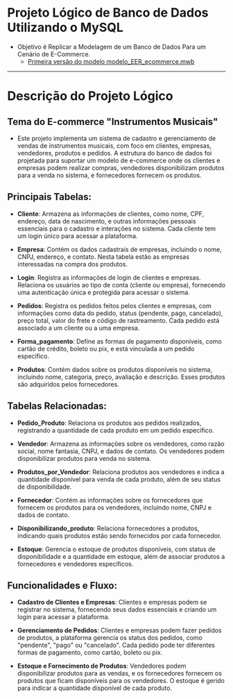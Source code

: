 # Projeto Lógico de Banco de Dados Utilizando o MySQL
- Objetivo é Replicar a Modelagem de um Banco de Dados Para um Cenário de E-Commerce.
    - [Primeira versão do modelo modelo_EER_ecommerce.mwb](modelo_EER_ecommerce.mwb)
---
# Descrição do Projeto Lógico
## Tema do E-commerce **"Instrumentos Musicais"**
- Este projeto implementa um sistema de cadastro e gerenciamento de vendas de instrumentos musicais, com foco em clientes, empresas, vendedores, produtos e pedidos. A estrutura do banco de dados foi projetada para suportar um modelo de e-commerce onde os clientes e empresas podem realizar compras, vendedores disponibilizam produtos para a venda no sistema, e fornecedores fornecem os produtos.

## Principais Tabelas:
- **Cliente**: Armazena as informações de clientes, como nome, CPF, endereço, data de nascimento, e outras informações pessoais essenciais para o cadastro e interações no sistema. Cada cliente tem um login único para acessar a plataforma.

- **Empresa**: Contém os dados cadastrais de empresas, incluindo o nome, CNPJ, endereço, e contato. Nesta tabela estão as empresas interessadas na compra dos produtos.

- **Login**: Registra as informações de login de clientes e empresas. Relaciona os usuários ao tipo de conta (cliente ou empresa), fornecendo uma autenticação única e protegida para acessar o sistema.

- **Pedidos**: Registra os pedidos feitos pelos clientes e empresas, com informações como data do pedido, status (pendente, pago, cancelado), preço total, valor do frete e código de rastreamento. Cada pedido está associado a um cliente ou a uma empresa.

- **Forma_pagamento**: Define as formas de pagamento disponíveis, como cartão de crédito, boleto ou pix, e está vinculada a um pedido específico.

- **Produtos**: Contém dados sobre os produtos disponíveis no sistema, incluindo nome, categoria, preço, avaliação e descrição. Esses produtos são adquiridos pelos fornecedores.

## Tabelas Relacionadas:
- **Pedido_Produto**: Relaciona os produtos aos pedidos realizados, registrando a quantidade de cada produto em um pedido específico.

- **Vendedor**: Armazena as informações sobre os vendedores, como razão social, nome fantasia, CNPJ, e dados de contato. Os vendedores podem disponibilizar produtos para venda no sistema.

- **Produtos_por_Vendedor**: Relaciona produtos aos vendedores e indica a quantidade disponível para venda de cada produto, além de seu status de disponibilidade.

- **Fornecedor**: Contém as informações sobre os fornecedores que fornecem os produtos para os vendedores, incluindo nome, CNPJ e dados de contato.

- **Disponibilizando_produto**: Relaciona fornecedores a produtos, indicando quais produtos estão sendo fornecidos por cada fornecedor.

- **Estoque**: Gerencia o estoque de produtos disponíveis, com status de disponibilidade e a quantidade em estoque, além de associar produtos a fornecedores e vendedores específicos.

## Funcionalidades e Fluxo:
- **Cadastro de Clientes e Empresas**: Clientes e empresas podem se registrar no sistema, fornecendo seus dados essenciais e criando um login para acessar a plataforma.

- **Gerenciamento de Pedidos**: Clientes e empresas podem fazer pedidos de produtos, a plataforma gerencia os status dos pedidos, como "pendente", "pago" ou "cancelado". Cada pedido pode ter diferentes formas de pagamento, como cartão, boleto ou pix.

- **Estoque e Fornecimento de Produtos**: Vendedores podem disponibilizar produtos para as vendas, e os fornecedores fornecem os produtos que ficam disponíveis para os vendedores. O estoque é gerido para indicar a quantidade disponível de cada produto.

